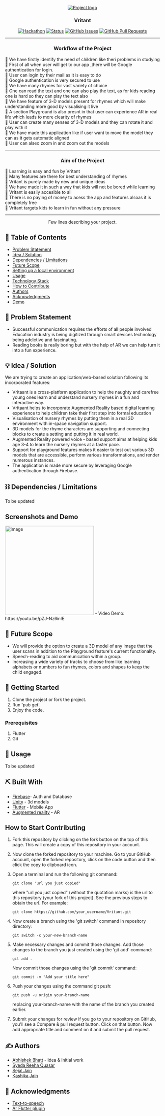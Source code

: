 <p align="center">
  <a href="" rel="noopener">
 <img src="https://i.imgur.com/AZ2iWek.png" alt="Project logo"></a>
</p>
<h3 align="center">Vritant</h3>

<div align="center">

  [![Hackathon](https://img.shields.io/badge/hackathon-SIH-Orange.svg)](http://hackathon.url.com) 
  [![Status](https://img.shields.io/badge/status-active-success.svg)]() 
  [![GitHub Issues](https://img.shields.io/github/issues-pr/kylelobo/The-Documentation-Compendium.svg)](https://github.com/bhattabhi013/Vritant/issues)
  [![GitHub Pull Requests](https://img.shields.io/github/issues-pr/kylelobo/The-Documentation-Compendium.svg)](https://github.com/bhattabhi013/Vritant/pulls)

</div>

---
<h3 align="center">Workflow of the Project</h3>

📌 We have firstly identify the need of children like theri problems in studying <br>
📌 First of all when user will get to our app ,there will be Google authentication for login. <br>
📌 User can login by their mail as it is easy to do <br>
📌 Google authentication is very secured to use <br>
📌 We have many rhymes for vast variety of choice <br>
📌 One can read the text and one can also play the text, as for kids reading one is hard so they can play the text also <br>
📌 We have feature of 3-D models present for rhymes which will make understanding more good by visualising it live <br>
📌 A section Playground is also presnt in that user can experience AR in real life which leads to more clearity of rhymes <br>
📌 User can create many senses of 3-D models and they can rotate it and play with it <br>
📌 We have made this application like if user want to move the model they can as it gets automatic aligned <br>
📌 User can alseo zoom in and zoom out the models <br>

---
<h3 align="center">Aim of the Project</h3>

📌 Learning is easy and fun by Vritant <br>
📌 Many features are there for best understanding of rhymes <br>
📌 Vritant is purely made by new and unique ideas <br> 
📌 We have made it in such a way that kids will not be bored while learning <br>
📌 Vritant is easily accesible to all <br>
📌 There is no paying of money to acess the app and features alsoas it is completely free <br>
📌 Vritant targets kids to learn in fun without any pressure <br>

---

<p align="center"> Few lines describing your project.
    <br> 
</p>

## 📝 Table of Contents
- [Problem Statement](#problem_statement)
- [Idea / Solution](#idea)
- [Dependencies / Limitations](#limitations)
- [Future Scope](#future_scope)
- [Setting up a local environment](#getting_started)
- [Usage](#usage)
- [Technology Stack](#tech_stack)
- [How to Contribute](#how_contribute)
- [Authors](#authors)
- [Acknowledgments](#acknowledgments)
- [Demo](#demo)

## 🧐 Problem Statement <a name = "problem_statement"></a>

- Successful communication requires the efforts of all people involved
Education industry is being digitized through smart devices technology being addictive and fascinating. 
- Reading books is really boring but with the help of AR we can help turn it into a fun experience.

## 💡 Idea / Solution <a name = "idea"></a>
We are trying to create an application/web-based solution following its
incorporated features: 
- Vritaant is a cross-platform application to help the naughty and carefree young ones learn and understand nursery rhymes in a fun and interactive way.
- Vritaant helps to incorporate Augmented Reality  based digital learning experience to help children take their first step into formal education
- Visualisation of nursery rhymes by putting them in a real 3D environment with in-space
navigation support.
- 3D models for the rhyme characters are  supporting and connecting blocks to create a setting and putting it in real world.
- Augmented Reality powered voice - based support aims at helping kids age 3-4 to learn the nursery rhymes at a faster pace.
- Support for playground features makes it easier to test out various 3D models that are accessible, perform various transformations, and render numerous instances.
- The application is made more secure by leveraging Google authentication through Firebase.

## ⛓️ Dependencies / Limitations <a name = "limitations"></a>
To be updated

## Screenshots and Demo <a name = "demo"></a>
<img width="289" alt="image" src="https://user-images.githubusercontent.com/47862474/207318563-c90387fe-a73a-4cba-b22c-34a0813639e1.png">
- Video Demo:
https://youtu.be/pZJ-Nz6inIE

## 🚀 Future Scope <a name = "future_scope"></a>
- We will provide the option to create a 3D model of any image that the user scans in addition to the Playground feature's current functionality.
- Speech-reading to aid
communication within a
group.
- Increasing a wide variety of tracks to choose from like learning alphabets or numbers to fun rhymes, colors and shapes to keep the child engaged. 

## 🏁 Getting Started <a name = "getting_started"></a>
1. Clone the project or fork the project.
2. Run 'pub get'.
3. Enjoy the code.

### Prerequisites

1. Flutter 
2. Git

## 🎈 Usage <a name="usage"></a>
To be updated

## ⛏️ Built With <a name = "tech_stack"></a>
- [Firebase](https://firebase.google.com/)- Auth and Database
- [Unity](https://unity.com/) - 3d models
- [Flutter](https://flutter.dev/) - Mobile App
- [Augmented reailty](https://pub.dev/packages/ar_flutter_plugin) - AR

## How to Start Contributing <a name = "how_contribute"></a>
1. Fork this repository by clicking on the fork button on the top of this page. This will create a copy of this repository in your account.
2. Now clone the forked repository to your machine. Go to your GitHub account, open the forked repository, click on the code button and then click the copy to clipboard icon.
3. Open a terminal and run the following git command:
      ```
      git clone "url you just copied"
      ```
   where "url you just copied" (without the quotation marks) is the url to this repository (your fork of this project). See the previous steps to obtain the url.
   For example:
      ```
      git clone https://github.com/your_username/Vritant.git
      ```
4. Now create a branch using the 'git switch' command in repository directory:
      ```
      git switch -c your-new-branch-name
      ```
5. Make necessary changes and commit those changes. Add those changes to the branch you just created using the 'git add' command:
      ```
      git add .
      ```
    Now commit those changes using the 'git commit' command:
      ```
      git commit -m "Add your title here"
      ```
6. Push your changes using the command git push:
      ```
      git push -u origin your-branch-name
      ```
      replacing your-branch-name with the name of the branch you created earlier.
      
7. Submit your changes for review 
    If you go to your repository on GitHub, you'll see a Compare & pull request button. Click on that button. Now add appropriate title and comment on it and submit
    the pull request.

## ✍️ Authors <a name = "authors"></a>
- [Abhishek Bhatt](https://github.com/bhattabhi013) - Idea & Initial work
- [Syeda Reeha Quasar](https://github.com/syedareehaquasar)
- [Sejal Jain](https://github.com/sejalcodes)
- [Kashika Jain](https://github.com/kashika3101)

## 🎉 Acknowledgments <a name = "acknowledgments"></a>
- [Text-to-speech](https://pub.dev/packages/flutter_tts)
- [Ar Flutter plugin](https://pub.dev/packages/ar_flutter_plugin)
